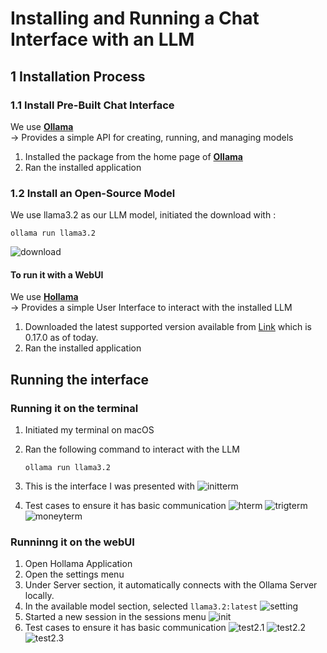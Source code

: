 # Installing and Running a Chat Interface with an LLM

## 1 Installation Process

### 1.1 Install Pre-Built Chat Interface

We use **[Ollama](https://ollama.com/)** <br>
-> Provides a simple API for creating, running, and managing models

1. Installed the package from the home page of **[Ollama](https://ollama.com/)**
2. Ran the installed application

### 1.2 Install an Open-Source Model

We use llama3.2 as our LLM model, initiated the download with :

```
ollama run llama3.2
```

![download](assets/download.png)

#### To run it with a WebUI

We use **[Hollama](https://github.com/fmaclen/hollama)** <br>
-> Provides a simple User Interface to interact with the installed LLM

1. Downloaded the latest supported version available from [Link](https://github.com/fmaclen/hollama/releases) which is 0.17.0 as of today.
2. Ran the installed application

## Running the interface

### Running it on the terminal

1. Initiated my terminal on macOS
2. Ran the following command to interact with the LLM

   ```
   ollama run llama3.2
   ```

3. This is the interface I was presented with
   ![initterm](assets/infterm.png)
4. Test cases to ensure it has basic communication
   ![hterm](assets/hterm.png)
   ![trigterm](assets/trigterm.png)
   ![moneyterm](assets/moneyterm.png)

### Runninng it on the webUI

1. Open Hollama Application
2. Open the settings menu
3. Under Server section, it automatically connects with the Ollama Server locally.
4. In the available model section, selected `llama3.2:latest`
   ![setting](assets/settingh.png)
5. Started a new session in the sessions menu
   ![init](assets/inth.png)
6. Test cases to ensure it has basic communication
   ![test2.1](assets/hh.png)
   ![test2.2](assets/trigh.png)
   ![test2.3](assets/codeh.png)
